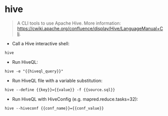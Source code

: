 # hive

> A CLI tools to use Apache Hive.
> More information: <https://cwiki.apache.org/confluence/display/Hive/LanguageManual+Cli>.

- Call a Hive interactive shell:

`hive`

- Run HiveQL:

`hive -e "{{hiveql_query}}"`

- Run HiveQL file with a variable substitution:

`hive --define {{key}}={{value}} -f {{source.sql}}`

- Run HiveQL with HiveConfig (e.g. mapred.reduce.tasks=32):

`hive --hiveconf {{conf_name}}={{conf_value}}`
